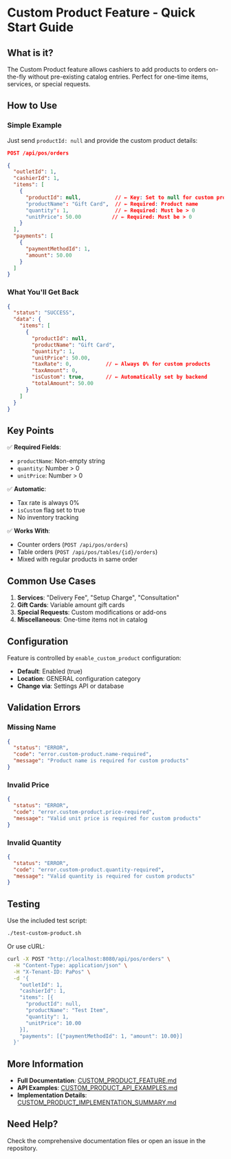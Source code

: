 # Custom Product Feature - Quick Start Guide

## What is it?

The Custom Product feature allows cashiers to add products to orders on-the-fly without pre-existing catalog entries. Perfect for one-time items, services, or special requests.

## How to Use

### Simple Example

Just send `productId: null` and provide the custom product details:

```json
POST /api/pos/orders

{
  "outletId": 1,
  "cashierId": 1,
  "items": [
    {
      "productId": null,           // ← Key: Set to null for custom products
      "productName": "Gift Card",  // ← Required: Product name
      "quantity": 1,               // ← Required: Must be > 0
      "unitPrice": 50.00          // ← Required: Must be > 0
    }
  ],
  "payments": [
    {
      "paymentMethodId": 1,
      "amount": 50.00
    }
  ]
}
```

### What You'll Get Back

```json
{
  "status": "SUCCESS",
  "data": {
    "items": [
      {
        "productId": null,
        "productName": "Gift Card",
        "quantity": 1,
        "unitPrice": 50.00,
        "taxRate": 0,           // ← Always 0% for custom products
        "taxAmount": 0,
        "isCustom": true,       // ← Automatically set by backend
        "totalAmount": 50.00
      }
    ]
  }
}
```

## Key Points

✅ **Required Fields**:
- `productName`: Non-empty string
- `quantity`: Number > 0
- `unitPrice`: Number > 0

✅ **Automatic**:
- Tax rate is always 0%
- `isCustom` flag set to true
- No inventory tracking

✅ **Works With**:
- Counter orders (`POST /api/pos/orders`)
- Table orders (`POST /api/pos/tables/{id}/orders`)
- Mixed with regular products in same order

## Common Use Cases

1. **Services**: "Delivery Fee", "Setup Charge", "Consultation"
2. **Gift Cards**: Variable amount gift cards
3. **Special Requests**: Custom modifications or add-ons
4. **Miscellaneous**: One-time items not in catalog

## Configuration

Feature is controlled by `enable_custom_product` configuration:
- **Default**: Enabled (true)
- **Location**: GENERAL configuration category
- **Change via**: Settings API or database

## Validation Errors

### Missing Name
```json
{
  "status": "ERROR",
  "code": "error.custom-product.name-required",
  "message": "Product name is required for custom products"
}
```

### Invalid Price
```json
{
  "status": "ERROR",
  "code": "error.custom-product.price-required",
  "message": "Valid unit price is required for custom products"
}
```

### Invalid Quantity
```json
{
  "status": "ERROR",
  "code": "error.custom-product.quantity-required",
  "message": "Valid quantity is required for custom products"
}
```

## Testing

Use the included test script:

```bash
./test-custom-product.sh
```

Or use cURL:

```bash
curl -X POST "http://localhost:8080/api/pos/orders" \
  -H "Content-Type: application/json" \
  -H "X-Tenant-ID: PaPos" \
  -d '{
    "outletId": 1,
    "cashierId": 1,
    "items": [{
      "productId": null,
      "productName": "Test Item",
      "quantity": 1,
      "unitPrice": 10.00
    }],
    "payments": [{"paymentMethodId": 1, "amount": 10.00}]
  }'
```

## More Information

- **Full Documentation**: [CUSTOM_PRODUCT_FEATURE.md](CUSTOM_PRODUCT_FEATURE.md)
- **API Examples**: [CUSTOM_PRODUCT_API_EXAMPLES.md](CUSTOM_PRODUCT_API_EXAMPLES.md)
- **Implementation Details**: [CUSTOM_PRODUCT_IMPLEMENTATION_SUMMARY.md](CUSTOM_PRODUCT_IMPLEMENTATION_SUMMARY.md)

## Need Help?

Check the comprehensive documentation files or open an issue in the repository.
